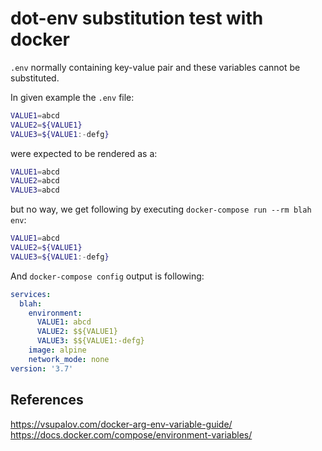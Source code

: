 dot-env substitution test with docker
=====================================

`.env` normally containing key-value pair and these variables cannot be
substituted.

In given example the `.env` file:

```bash
VALUE1=abcd
VALUE2=${VALUE1}
VALUE3=${VALUE1:-defg}
```

were expected to be rendered as a:

```bash
VALUE1=abcd
VALUE2=abcd
VALUE3=abcd
```

but no way, we get following by executing `docker-compose run --rm blah env`:

```bash
VALUE1=abcd
VALUE2=${VALUE1}
VALUE3=${VALUE1:-defg}
```

And `docker-compose config` output is following:

```yaml
services:
  blah:
    environment:
      VALUE1: abcd
      VALUE2: $${VALUE1}
      VALUE3: $${VALUE1:-defg}
    image: alpine
    network_mode: none
version: '3.7'
```

## References

https://vsupalov.com/docker-arg-env-variable-guide/
https://docs.docker.com/compose/environment-variables/
